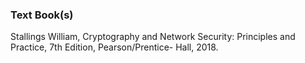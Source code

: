 ### Text Book(s)
Stallings William, Cryptography and Network Security: Principles and Practice, 7th Edition, Pearson/Prentice-
Hall, 2018.
